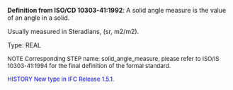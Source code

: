 ﻿**Definition from ISO/CD 10303-41:1992**: A solid angle measure is the value of an angle in a solid.

Usually measured in Steradians, (sr, m2/m2).

Type: REAL

> <font size="-1">
  NOTE Corresponding STEP name: solid_angle_measure, please refer to ISO/IS 10303-41:1994
  for the final definition of the formal standard.
</font>

> <font size="-1" color="#0000FF">
  HISTORY New type in IFC Release 1.5.1.
</font>
